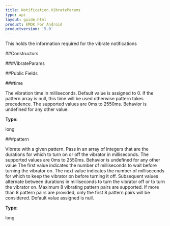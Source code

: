 ```yaml
---
title: Notification.VibrateParams
type: api
layout: guide.html
product: EMDK For Android
productversion: '5.0'
---
```



This holds the information required for the vibrate notifications

##Constructors

###VibrateParams



##Public Fields

###time

The vibration time in milliseconds. Default value is assigned to 0. If the pattern array is null, this time will be used otherwise pattern takes precedence. The supported values are 0ms to 2550ms. Behavior is undefined for any other value.

**Type:**

long

###pattern

Vibrate with a given pattern. Pass in an array of integers that are the durations for which to turn on or off the vibrator in milliseconds. The supported values are 0ms to 2550ms. Behavior is undefined for any other value
 The first value indicates the number of milliseconds to wait before turning the vibrator on. The next value indicates the number of milliseconds for which to keep the vibrator on before turning it off. 
 Subsequent values alternate between durations in milliseconds to turn the vibrator off or to turn the vibrator on. 
 Maximum 8 vibrating pattern pairs are supported. If more than 8 pattern pairs are provided, only the first 8 pattern pairs will be considered.
 Default value assigned is null.

**Type:**

long





